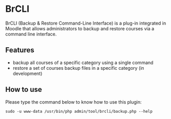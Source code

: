 # BrCLI
BrCLI (Backup & Restore Command-Line Interface) is a plug-in integrated in Moodle that allows administrators to backup and restore courses via a command line interface.

## Features
* backup all courses of a specific category using a single command
* restore a set of courses backup files in a specific category (in development)

## How to use
Please type the command below to know how to use this plugin:

`sudo -u www-data /usr/bin/php admin/tool/brcli/backup.php --help`
